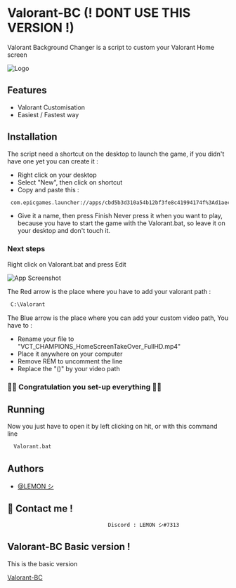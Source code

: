 
# Valorant-BC (! DONT USE THIS VERSION !)

Valorant Background Changer is a script to custom your Valorant Home screen


![Logo](https://online-hoster.000webhostapp.com/Images/../uploads/16613853261035934658815755422.png)


## Features

- Valorant Customisation
- Easiest / Fastest way


## Installation

The script need a shortcut on the desktop to launch the game, if you didn't have one yet
you can create it : 

- Right click on your desktop
- Select "New", then click on shortcut
- Copy and paste this : 
```bash
 com.epicgames.launcher://apps/cbd5b3d310a54b12bf3fe8c41994174f%3Ad1aec7fb384d4f98beb902d813bbae3c%3A602eb4abc8764c87b7f2607a1ef8c18e?action=launch&silent=true
```
- Give it a name, then press Finish
Never press it when you want to play, because you have to start the game with the Valorant.bat, so leave it on your desktop and don't touch it.

### Next steps 

Right click on Valorant.bat and press Edit

![App Screenshot](https://online-hoster.000webhostapp.com/Images/../uploads/166138178620773165681799686669.png)


The Red arrow is the place where you have to add your valorant path :

```bash
 C:\Valorant
```

The Blue arrow is the place where you can add your custom video path, You have to :

- Rename your file to "VCT_CHAMPIONS_HomeScreenTakeOver_FullHD.mp4"
- Place it anywhere on your computer
- Remove REM to uncomment the line
- Replace the "()" by your video path

### 👏👏 Congratulation you set-up everything 👏👏
## Running

Now you just have to open it by left clicking on hit, or with this command line

```bash
  Valorant.bat
```


## Authors

- [@LEMON シ](https://github.com/LemonProg)


## 🔗 Contact me !
 
```bash
                                Discord : LEMON シ#7313
```


## Valorant-BC Basic version !
This is the basic version 

[Valorant-BC](https://github.com/LemonProg/Valorant-BC_VCT)
